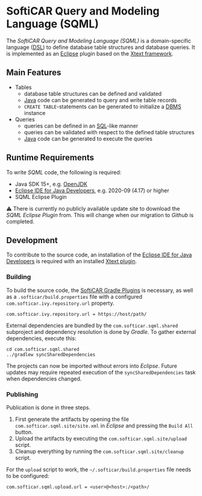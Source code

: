 # SoftiCAR Query and Modeling Language (SQML)

The _SoftiCAR Query and Modeling Language (SQML)_ is a domain-specific language ([DSL](https://en.wikipedia.org/wiki/Domain-specific_language)) to define database table structures and database queries. It is implemented as an [Eclipse](https://www.eclipse.org/) plugin based on the [Xtext framework](https://www.eclipse.org/Xtext/).

## Main Features

- Tables
  - database table structures can be defined and validated
  - [Java](https://en.wikipedia.org/wiki/Java) code can be generated to query and write table records
  - `CREATE TABLE`-statements can be generated to initialize a [DBMS](https://en.wikipedia.org/wiki/Database) instance
- Queries
  - queries can be defined in an [SQL](https://en.wikipedia.org/wiki/SQL)-like manner
  - queries can be validated with respect to the defined table structures
  - [Java](https://en.wikipedia.org/wiki/Java) code can be generated to execute the queries

## Runtime Requirements

To write _SQML_ code, the following is required:

- Java SDK 15+, e.g. [OpenJDK](https://adoptopenjdk.net/)
- [Eclipse IDE for Java Developers](https://www.eclipse.org/downloads/packages/), e.g. 2020-09 (4.17) or higher
- SQML Eclipse Plugin

:warning: There is currently no publicly available update site to download the _SQML Eclipse Plugin_ from. This will change when our migration to _Github_ is completed.

## Development

To contribute to the source code, an installation of the [Eclipse IDE for Java Developers](https://www.eclipse.org/downloads/packages/) is required with an installed [Xtext plugin](https://www.eclipse.org/Xtext/download.html).

### Building

To build the source code, the [SoftiCAR Gradle Plugins](https://github.com/Prevent-DEV/com.softicar.gradle.plugin) is necessary, as well as a `.softicar/build.properties` file with a configured `com.softicar.ivy.repository.url` property.
```
com.softicar.ivy.repository.url = https://host/path/
```

External dependencies are bundled by the `com.softicar.sqml.shared` subproject and dependency resolution is done by _Gradle_. To gather external dependencies, execute this:
```
cd com.softicar.sqml.shared
../gradlew syncSharedDependencies
```

The projects can now be imported without errors into _Eclipse_. Future updates may require repeated execution of the `syncSharedDependencies` task when dependencies changed.

### Publishing

Publication is done in three steps.
1. First generate the artifacts by opening the file `com.softicar.sqml.site/site.xml` in _Eclipse_ and pressing the `Build All` button.
2. Upload the artifacts by executing the `com.softicar.sqml.site/upload` script.
3. Cleanup everything by running the `com.softicar.sqml.site/cleanup` script.

For the `upload` script to work, the `~/.softicar/build.properties` file needs to be configured:
```
com.softicar.sqml.upload.url = <user>@<host>:/<path>/
```
